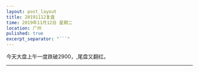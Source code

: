 ```yaml
---
layout: post_layout
title: 20191112复盘
time: 2019年11月12日 星期二
location: 广州
pulished: true
excerpt_separator: "```"
---
```



今天大盘上午一度跌破2900，,尾盘又翻红。

-------------------------------------------------------
